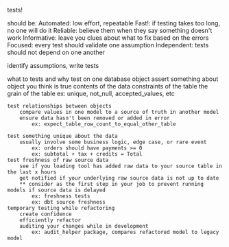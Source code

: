 tests!

should be:
    Automated: low effort, repeatable
    Fast!: if testing takes too long, no one will do it
    Reliable: believe them when they say something doesn't work
    Informative: leave you clues about what to fix based on the errors
    Focused: every test should validate one assumption
    Independent: tests should not depend on one another

identify assumptions, write tests

what to tests and why
    test on one database object
        assert something about object you think is true
        contents of the data
        constraints of the table
        the grain of the table 
            ex: unique, not_null, accepted_values, etc
    
    test relationships between objects
        compare values in one model to a source of truth in another model
        ensure data hasn't been removed or added in error
            ex: expect_table_row_count_to_equal_other_table 

    test something unique about the data
        usually involve some business logic, edge case, or rare event
            ex: orders should have payments >= 0
            ex: subtotal + tax + credits = Total
    test freshness of raw source data
        see if you loading tool has added raw data to your source table in the last x hours
        get notified if your underlying raw source data is not up to date
        ** consider as the first step in your job to prevent running models if source data is delayed
            ex: freshness tests
            ex: dbt source freshness
    temporary testing while refactoring
        create confidence
        efficiently refactor
        auditing your changes while in development
            ex: audit_helper package, compares refactored model to legacy model
